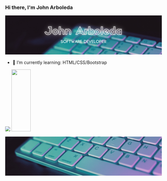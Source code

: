 ### Hi there, I'm John Arboleda

![banner-header](Images/header.png)

- 🌱 I’m currently learning: HTML/CSS/Bootstrap

<!--
**John-Arboleda/John-Arboleda** is a ✨ _special_ ✨ repository because its `README.md` (this file) appears on your GitHub profile.

Here are some ideas to get you started:

- 🔭 I’m currently working on ...
- 🌱 I’m currently learning ...
- 👯 I’m looking to collaborate on ...
- 🤔 I’m looking for help with ...
- 💬 Ask me about ...
- 📫 How to reach me: ...
- ⚡ Fun fact: ...

[![Anurag's GitHub stats](https://github-readme-stats.vercel.app/api?username=John-Arboleda)](https://github.com/anuraghazra/github-readme-stats)

[![Top Langs](https://github-readme-stats.vercel.app/api/top-langs/?username=John-Arboleda&hide=html)](https://github.com/anuraghazra/github-readme-stats)
-->

<div display="flex">
  <img src="https://github-readme-stats.vercel.app/api?username=John-Arboleda" height="200px"/> 
  <img src="https://github-readme-stats.vercel.app/api/top-langs/?username=John-Arboleda&hide=html" height="200px" width="35%"/>
</div>

![banner-footer](Images/footer.png)
